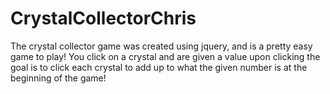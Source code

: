# CrystalCollectorChris

The crystal collector game was created using jquery, and is a pretty easy game to play! You click on a crystal and are given a value upon clicking the goal is to click each crystal to add up to what the given number is at the beginning of the game! 
